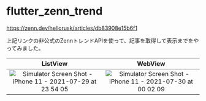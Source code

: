 # flutter_zenn_trend

https://zenn.dev/hellorusk/articles/db83908e15b6f1

上記リンクの非公式のZennトレンドAPIを使って、記事を取得して表示までをやってみました。


ListView             |  WebView
:-------------------------:|:-------------------------:
![Simulator Screen Shot - iPhone 11 - 2021-07-29 at 23 54 05](https://user-images.githubusercontent.com/73928886/127516285-87ef6541-8564-4d33-b86e-22abf5f75122.png)  |  ![Simulator Screen Shot - iPhone 11 - 2021-07-30 at 00 02 09](https://user-images.githubusercontent.com/73928886/127516303-81b8abdc-7832-48bf-a63c-4b60361777cf.png)

